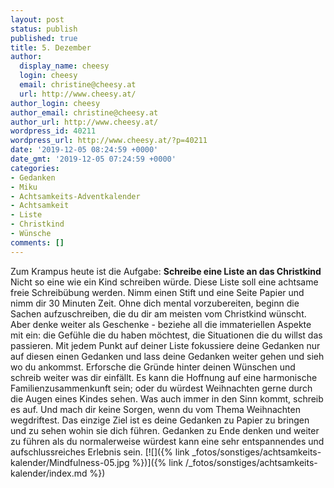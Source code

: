 ```yaml
---
layout: post
status: publish
published: true
title: 5. Dezember
author:
  display_name: cheesy
  login: cheesy
  email: christine@cheesy.at
  url: http://www.cheesy.at/
author_login: cheesy
author_email: christine@cheesy.at
author_url: http://www.cheesy.at/
wordpress_id: 40211
wordpress_url: http://www.cheesy.at/?p=40211
date: '2019-12-05 08:24:59 +0000'
date_gmt: '2019-12-05 07:24:59 +0000'
categories:
- Gedanken
- Miku
- Achtsamkeits-Adventkalender
- Achtsamkeit
- Liste
- Christkind
- Wünsche
comments: []
---
```

Zum Krampus heute ist die Aufgabe:
**Schreibe eine Liste an das Christkind**
Nicht so eine wie ein Kind schreiben würde. Diese Liste soll eine achtsame freie Schreibübung werden. Nimm einen Stift und eine Seite Papier und nimm dir 30 Minuten Zeit.
Ohne dich mental vorzubereiten, beginn die Sachen aufzuschreiben, die du dir am meisten vom Christkind wünscht. Aber denke weiter als Geschenke - beziehe all die immateriellen Aspekte mit ein: die Gefühle die du haben möchtest, die Situationen die du willst das passieren.
Mit jedem Punkt auf deiner Liste fokussiere deine Gedanken nur auf diesen einen Gedanken und lass deine Gedanken weiter gehen und sieh wo du ankommst. Erforsche die Gründe hinter deinen Wünschen und schreib weiter was dir einfällt.
Es kann die Hoffnung auf eine harmonische Familienzusammenkunft sein; oder du würdest Weihnachten gerne durch die Augen eines Kindes sehen. Was auch immer in den Sinn kommt, schreib es auf.
Und mach dir keine Sorgen, wenn du vom Thema Weihnachten wegdriftest. Das einzige Ziel ist es deine Gedanken zu Papier zu bringen und zu sehen wohin sie dich führen.
Gedanken zu Ende denken und weiter zu führen als du normalerweise würdest kann eine sehr entspannendes und aufschlussreiches Erlebnis sein.
[![]({% link _fotos/sonstiges/achtsamkeits-kalender/Mindfulness-05.jpg %})]({% link /_fotos/sonstiges/achtsamkeits-kalender/index.md %})
